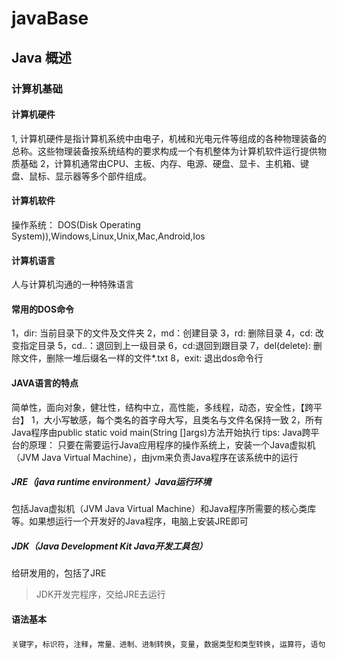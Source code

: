 # javaBase
## Java 概述
### 计算机基础
#### 计算机硬件
1, 计算机硬件是指计算机系统中由电子，机械和光电元件等组成的各种物理装备的总称。这些物理装备按系统结构的要求构成一个有机整体为计算机软件运行提供物质基础
2，计算机通常由CPU、主板、内存、电源、硬盘、显卡、主机箱、键盘、鼠标、显示器等多个部件组成。
#### 计算机软件
操作系统： DOS(Disk Operating System)),Windows,Linux,Unix,Mac,Android,Ios
#### 计算机语言
人与计算机沟通的一种特殊语言
#### 常用的DOS命令
1，dir: 当前目录下的文件及文件夹
2，md：创建目录
3，rd: 删除目录
4，cd: 改变指定目录
5，cd..：退回到上一级目录
6，cd\:退回到跟目录
7，del(delete): 删除文件，删除一堆后缀名一样的文件*.txt
8，exit: 退出dos命令行
#### JAVA语言的特点
简单性，面向对象，健壮性，结构中立，高性能，多线程，动态，安全性，【跨平台】
1，大小写敏感，每个类名的首字母大写，且类名与文件名保持一致
2，所有Java程序由public static void main(String []args)方法开始执行
tips: 
Java跨平台的原理：
只要在需要运行Java应用程序的操作系统上，安装一个Java虚拟机（JVM Java Virtual Machine），由jvm来负责Java程序在该系统中的运行
##### JRE（java runtime environment）Java运行环境
包括Java虚拟机（JVM Java Virtual Machine）和Java程序所需要的核心类库等。如果想运行一个开发好的Java程序，电脑上安装JRE即可
##### JDK（Java Development Kit  Java开发工具包）
给研发用的，包括了JRE
> JDK开发完程序，交给JRE去运行
#### 语法基本
``关键字``，``标识符``，``注释``，``常量、进制、进制转换``，``变量``，``数据类型和类型转换``，``运算符``，``语句``


